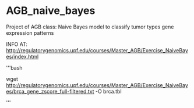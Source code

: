 # AGB_naive_bayes
Project of AGB class: Naive Bayes model to classify tumor types gene expression patterns

INFO AT: http://regulatorygenomics.upf.edu/courses/Master_AGB/Exercise_NaiveBayes/index.html

'''bash

wget http://regulatorygenomics.upf.edu/courses/Master_AGB/Exercise_NaiveBayes/brca_gene_zscore_full-filtered.txt -O brca.tbl

'''